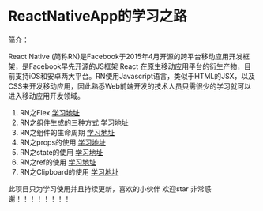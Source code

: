 # ReactNativeApp的学习之路

简介：

React Native (简称RN)是Facebook于2015年4月开源的跨平台移动应用开发框架，是Facebook早先开源的JS框架 React 在原生移动应用平台的衍生产物，目前支持iOS和安卓两大平台。RN使用Javascript语言，类似于HTML的JSX，以及CSS来开发移动应用，因此熟悉Web前端开发的技术人员只需很少的学习就可以进入移动应用开发领域。

1. RN之Flex    [学习地址](https://blog.csdn.net/github_34402358/article/details/83824985) 
1. RN之组件生成的三种方式    [学习地址](https://blog.csdn.net/github_34402358/article/details/84188560) 
2. RN之组件的生命周期    [学习地址](https://blog.csdn.net/github_34402358/article/details/84186139) 
3. RN之props的使用    [学习地址](https://blog.csdn.net/github_34402358/article/details/84317779) 
4. RN之state的使用    [学习地址](https://blog.csdn.net/github_34402358/article/details/84327589) 
5. RN之ref的使用    [学习地址](https://blog.csdn.net/github_34402358/article/details/84672263) 
6. RN之Clipboard的使用    [学习地址](https://blog.csdn.net/github_34402358/article/details/88568132) 





此项目只为学习使用并且持续更新，喜欢的小伙伴 欢迎star 非常感谢！！！！！！！！